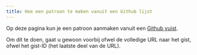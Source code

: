 ```yaml
---
title: Hoe een patroon te maken vanuit een Github lijst
---
```


Op deze pagina kun je een patroon aanmaken vanuit een [Github vuist](https://gist.github.com/).

Om dit te doen, gaat u gewoon voorbij ofwel de volledige URL naar het gist, ofwel het gist-ID (het laatste deel van de URL).
